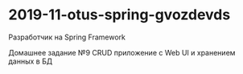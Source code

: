 # 2019-11-otus-spring-gvozdevds
Разработчик на Spring Framework

Домашнее задание №9
CRUD приложение с Web UI и хранением данных в БД

